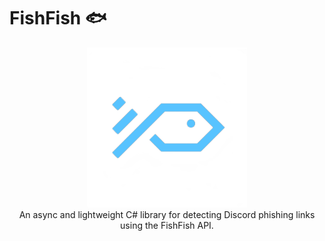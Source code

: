 ﻿# FishFish 🐟

<div align="center">
  <img width="256" height="256" src="https://raw.githubusercontent.com/fishfish-gg/fishfish-net/master/FishFish/icon.png">
</div>

<div align="center">
  An async and lightweight C# library for detecting Discord phishing links using the FishFish API.
</div>